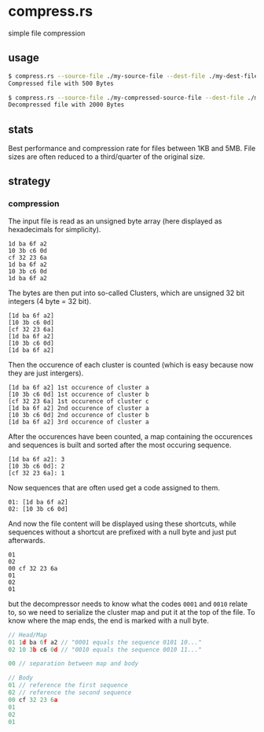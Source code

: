 # compress.rs

simple file compression

## usage

```sh
$ compress.rs --source-file ./my-source-file --dest-file ./my-dest-file
Compressed file with 500 Bytes
```

```sh
$ compress.rs --source-file ./my-compressed-source-file --dest-file ./my-dest-file --decompress
Decompressed file with 2000 Bytes
```

## stats

Best performance and compression rate for files between 1KB and 5MB.
File sizes are often reduced to a third/quarter of the original size.

## strategy

### compression

The input file is read as an unsigned byte array (here displayed as hexadecimals for simplicity).

```
1d ba 6f a2
10 3b c6 0d
cf 32 23 6a
1d ba 6f a2
10 3b c6 0d
1d ba 6f a2
```

The bytes are then put into so-called Clusters, which are unsigned 32 bit integers (4 byte = 32 bit).

```
[1d ba 6f a2]
[10 3b c6 0d]
[cf 32 23 6a]
[1d ba 6f a2]
[10 3b c6 0d]
[1d ba 6f a2]
```

Then the occurence of each cluster is counted (which is easy because now they are just intergers).

```
[1d ba 6f a2] 1st occurence of cluster a
[10 3b c6 0d] 1st occurence of cluster b
[cf 32 23 6a] 1st occurence of cluster c
[1d ba 6f a2] 2nd occurence of cluster a
[10 3b c6 0d] 2nd occurence of cluster b
[1d ba 6f a2] 3rd occurence of cluster a
```

After the occurences have been counted, a map containing the occurences and sequences is built and sorted after the most occuring sequence.

```
[1d ba 6f a2]: 3
[10 3b c6 0d]: 2
[cf 32 23 6a]: 1
```

Now sequences that are often used get a code assigned to them.

```
01: [1d ba 6f a2]
02: [10 3b c6 0d]
```

And now the file content will be displayed using these shortcuts, while sequences without a shortcut are prefixed with a null byte and just put afterwards.

```
01
02
00 cf 32 23 6a
01
02
01
```

but the decompressor needs to know what the codes `0001` and `0010` relate to, so we need to serialize the cluster map and put it at the top of the file. To know where the map ends, the end is marked with a null byte.

```js
// Head/Map
01 1d ba 6f a2 // "0001 equals the sequence 0101 10..."
02 10 3b c6 0d // "0010 equals the sequence 0010 11..."

00 // separation between map and body

// Body
01 // reference the first sequence
02 // reference the second sequence
00 cf 32 23 6a
01
02
01
```

